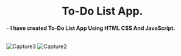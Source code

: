 
<h1 align="center">To-Do List App.</h1>
- <b>I have created To-Do List App Using HTML CSS And JavaScript.</b>


<br>
<br>


![Capture3](https://github.com/Mansour-Labadi/To_Do_List/assets/133816222/a265da9a-8506-4d7c-9ca0-fe878c2962ff)
![Capture2](https://github.com/Mansour-Labadi/To_Do_List/assets/133816222/14c58f57-e6bf-4a91-b31b-d7938df6a524)
